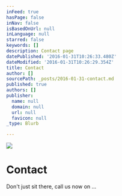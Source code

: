 ```yaml
---
inFeed: true
hasPage: false
inNav: false
isBasedOnUrl: null
inLanguage: null
starred: false
keywords: []
description: Contact page
datePublished: '2016-01-31T10:26:33.480Z'
dateModified: '2016-01-31T10:26:29.354Z'
title: Contact
author: []
sourcePath: _posts/2016-01-31-contact.md
published: true
authors: []
publisher:
  name: null
  domain: null
  url: null
  favicon: null
_type: Blurb

---
```

![](https://the-grid-user-content.s3-us-west-2.amazonaws.com/c50c87ef-603d-4e43-bf34-911977201717.jpg)

# Contact

Don't just sit there, call us now on ...